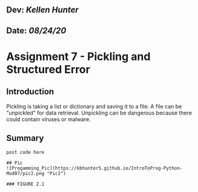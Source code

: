 ## **Dev:** *Kellen Hunter*  
## **Date:** *08/24/20*  

# Assignment 7 - Pickling and Structured Error  

## Introduction
Pickling is taking a list or dictionary and saving it to a file. A file can be "unpickled" for data retrieval. Unpickling can be dangerous because there could contain viruses or malware.

## Summary

```
post code here

## Pic
![Progamming_Pic](https://kbhunter5.github.io/IntroToProg-Python-Mod07/pic2.png "Pic2")

### FIGURE 2.1
